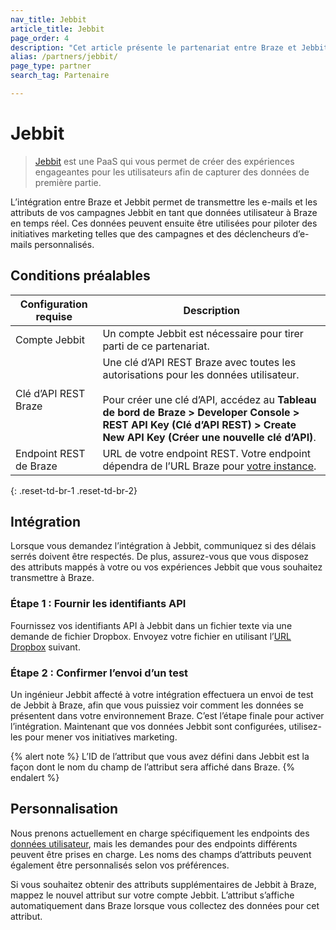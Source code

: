 ```yaml
---
nav_title: Jebbit
article_title: Jebbit
page_order: 4
description: "Cet article présente le partenariat entre Braze et Jebbit, une PaaS qui vous permet de transmettre les e-mails et les attributs des utilisateurs de vos campagnes Jebbit en tant que données utilisateur à Braze en temps réel."
alias: /partners/jebbit/
page_type: partner
search_tag: Partenaire

---
```


# Jebbit

> [Jebbit](https://www.jebbit.com/) est une PaaS qui vous permet de créer des expériences engageantes pour les utilisateurs afin de capturer des données de première partie.

L’intégration entre Braze et Jebbit permet de transmettre les e-mails et les attributs de vos campagnes Jebbit en tant que données utilisateur à Braze en temps réel. Ces données peuvent ensuite être utilisées pour piloter des initiatives marketing telles que des campagnes et des déclencheurs d’e-mails personnalisés. 

## Conditions préalables

| Configuration requise | Description |
|---|---|
|Compte Jebbit | Un compte Jebbit est nécessaire pour tirer parti de ce partenariat. |
| Clé d’API REST Braze | Une clé d’API REST Braze avec toutes les autorisations pour les données utilisateur. <br><br> Pour créer une clé d’API, accédez au **Tableau de bord de Braze > Developer Console > REST API Key (Clé d’API REST) > Create New API Key (Créer une nouvelle clé d’API)**. |
|Endpoint REST de Braze | URL de votre endpoint REST. Votre endpoint dépendra de l’URL Braze pour [votre instance]({{site.baseurl}}/api/basics/#endpoints). |
{: .reset-td-br-1 .reset-td-br-2}

## Intégration

Lorsque vous demandez l’intégration à Jebbit, communiquez si des délais serrés doivent être respectés. De plus, assurez-vous que vous disposez des attributs mappés à votre ou vos expériences Jebbit que vous souhaitez transmettre à Braze.

### Étape 1 : Fournir les identifiants API

Fournissez vos identifiants API à Jebbit dans un fichier texte via une demande de fichier Dropbox. 
Envoyez votre fichier en utilisant l’[URL Dropbox](https://www.dropbox.com/request/RqKQHkJHXw1cFBKbXpZx) suivant.

### Étape 2 : Confirmer l’envoi d’un test

Un ingénieur Jebbit affecté à votre intégration effectuera un envoi de test de Jebbit à Braze, afin que vous puissiez voir comment les données se présentent dans votre environnement Braze. C’est l’étape finale pour activer l’intégration. Maintenant que vos données Jebbit sont configurées, utilisez-les pour mener vos initiatives marketing.

{% alert note %}
L’ID de l’attribut que vous avez défini dans Jebbit est la façon dont le nom du champ de l’attribut sera affiché dans Braze.
{% endalert %}

## Personnalisation

Nous prenons actuellement en charge spécifiquement les endpoints des [données utilisateur]({{site.baseurl}}/api/endpoints/user_data/), mais les demandes pour des endpoints différents peuvent être prises en charge.
Les noms des champs d’attributs peuvent également être personnalisés selon vos préférences.

Si vous souhaitez obtenir des attributs supplémentaires de Jebbit à Braze, mappez le nouvel attribut sur votre compte Jebbit. L’attribut s’affiche automatiquement dans Braze lorsque vous collectez des données pour cet attribut.
